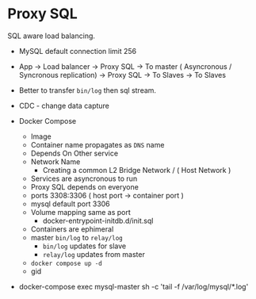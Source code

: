 # Proxy SQL
SQL aware load balancing.

- MySQL default connection limit 256

- App -> Load balancer -> Proxy SQL -> To master ( Asyncronous / Syncronous replication)
                       -> Proxy SQL -> To Slaves
                                    -> To Slaves

- Better to transfer `bin/log` then sql stream.
- CDC - change data capture

- Docker Compose
    - Image
    - Container name propagates as `DNS` name
    - Depends On Other service
    - Network Name
        - Creating a common L2 Bridge Network / ( Host Network )
    - Services are asyncronous to run
    - Proxy SQL depends on everyone
    - ports 3308:3306 ( host port -> container port )
    - mysql default port 3306
    - Volume mapping same as port
        - docker-entrypoint-initdb.d/init.sql 
    - Containers are ephimeral
    - master `bin/log` to `relay/log`
        - `bin/log` updates for slave
        - `relay/log` updates from master
    - `docker compose up -d`
    - gid 

- docker-compose exec mysql-master sh -c 'tail -f /var/log/mysql/*.log'
